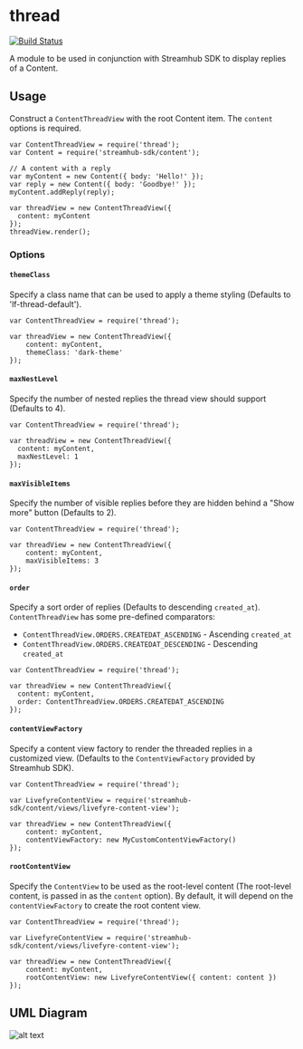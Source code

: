 thread
======

[![Build Status](https://travis-ci.org/cheung31/thread.png)](https://travis-ci.org/cheung31/thread)

A module to be used in conjunction with Streamhub SDK to display replies of a Content.

## Usage
Construct a ```ContentThreadView``` with the root Content item. The ```content``` options is required.

```
var ContentThreadView = require('thread');
var Content = require('streamhub-sdk/content');

// A content with a reply
var myContent = new Content({ body: 'Hello!' });
var reply = new Content({ body: 'Goodbye!' });
myContent.addReply(reply);

var threadView = new ContentThreadView({
  content: myContent
});
threadView.render();
```

### Options

#### ```themeClass```
Specify a class name that can be used to apply a theme styling (Defaults to 'lf-thread-default').

```
var ContentThreadView = require('thread');

var threadView = new ContentThreadView({
    content: myContent,
    themeClass: 'dark-theme'
});
```

#### ```maxNestLevel```
Specify the number of nested replies the thread view should support (Defaults to 4).

```
var ContentThreadView = require('thread');

var threadView = new ContentThreadView({
  content: myContent,
  maxNestLevel: 1
});
```

#### ```maxVisibleItems```
Specify the number of visible replies before they are hidden behind a "Show more" button (Defaults to 2).

```
var ContentThreadView = require('thread');

var threadView = new ContentThreadView({
    content: myContent,
    maxVisibleItems: 3
});
```

#### ```order```
Specify a sort order of replies (Defaults to descending ```created_at```). ```ContentThreadView``` has some pre-defined comparators:

* ```ContentThreadView.ORDERS.CREATEDAT_ASCENDING``` - Ascending ```created_at```
* ```ContentThreadView.ORDERS.CREATEDAT_DESCENDING``` - Descending ```created_at```

```
var ContentThreadView = require('thread');

var threadView = new ContentThreadView({
  content: myContent,
  order: ContentThreadView.ORDERS.CREATEDAT_ASCENDING
});
```

#### ```contentViewFactory```
Specify a content view factory to render the threaded replies in a customized view. (Defaults to the ```ContentViewFactory``` provided by Streamhub SDK).

```
var ContentThreadView = require('thread');

var LivefyreContentView = require('streamhub-sdk/content/views/livefyre-content-view');

var threadView = new ContentThreadView({
    content: myContent,
    contentViewFactory: new MyCustomContentViewFactory()
});
```

#### ```rootContentView```
Specify the ```ContentView``` to be used as the root-level content (The root-level content, is passed in as the ```content``` option). By default, it will depend on the ```contentViewFactory``` to create the root content view.

```
var ContentThreadView = require('thread');

var LivefyreContentView = require('streamhub-sdk/content/views/livefyre-content-view');

var threadView = new ContentThreadView({
    content: myContent,
    rootContentView: new LivefyreContentView({ content: content })
});
```

## UML Diagram
![alt text](http://i.imgur.com/4CWOkqY.png)

